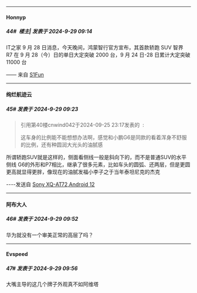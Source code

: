﻿
*****

####  Honnyp  
##### 44#         楼主| 发表于 2024-9-29 09:14

IT之家 9 月 28 日消息，今天晚间，鸿蒙智行官方宣布，其首款轿跑 SUV 智界 R7 在 9 月 28（今）日的单日大定突破 2000 台，9 月 24 日-28 日累计大定突破 11000 台

—— 来自 [S1Fun](https://s1fun.koalcat.com)


*****

####  绚烂航迹云  
##### 45#       发表于 2024-9-29 09:23

<blockquote>引用第40楼cnwind042于2024-09-25 23:17发表的  :

这车身的比例能不能想想办法啊，感觉和小鹏G6是同款的看着浑身不舒服的比例，还有种圆润大光头的油腻感</blockquote>
所谓轿跑SUV就是这样的，侧面看侧线一般是斜向下的，而不是普通SUV的水平侧线
G6的外形和P7相比，继承了很多元素，比如车头的圆弧、还两层，但是更圆更高就显得更胖，像现在的油腻发福小李子之于当年泰坦尼克的杰克

----发送自 [Sony XQ-AT72,Android 12](http://stage1.5j4m.com/?1.38)


*****

####  阿布大人  
##### 46#       发表于 2024-9-29 09:52

华为就没有一个审美正常的高层了吗？


*****

####  Evspeed  
##### 47#       发表于 2024-9-29 09:56

大嘴主导的这几个牌子外观真不如阿维塔

